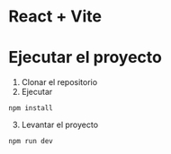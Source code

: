 # React + Vite

# Ejecutar el proyecto
1. Clonar el repositorio
2. Ejecutar
```
npm install
```
3. Levantar el proyecto
```
npm run dev
```
